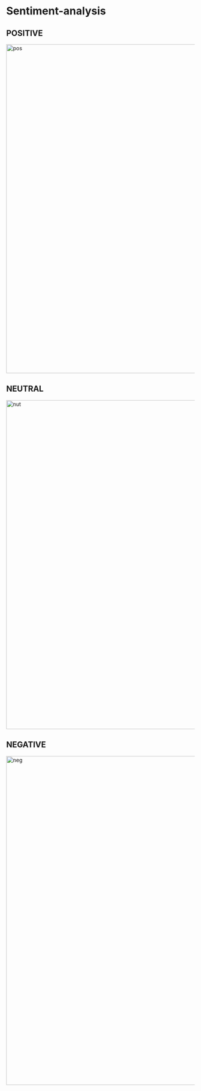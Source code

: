 # Sentiment-analysis

## POSITIVE
<img width="1920" height="879" alt="pos" src="https://github.com/user-attachments/assets/b94a848f-d94d-49f4-b5d0-fc0fe1d9efe2" />


## NEUTRAL
<img width="1920" height="879" alt="nut" src="https://github.com/user-attachments/assets/d4b619da-651e-4be6-82e8-8e69be018e31" />


## NEGATIVE
<img width="1920" height="879" alt="neg" src="https://github.com/user-attachments/assets/0bdfb116-b19a-44e0-903b-d8ae277cb2e9" />
